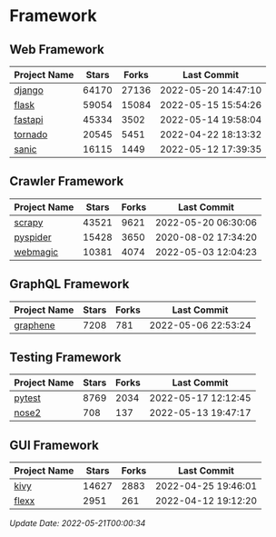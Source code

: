 # Framework

## Web Framework
| Project Name | Stars | Forks | Last Commit |
| ------------ | ----- | ----- | ----------- |
| [django](https://github.com/django/django) | 64170 | 27136 | 2022-05-20 14:47:10 |
| [flask](https://github.com/pallets/flask) | 59054 | 15084 | 2022-05-15 15:54:26 |
| [fastapi](https://github.com/tiangolo/fastapi) | 45334 | 3502 | 2022-05-14 19:58:04 |
| [tornado](https://github.com/tornadoweb/tornado) | 20545 | 5451 | 2022-04-22 18:13:32 |
| [sanic](https://github.com/sanic-org/sanic) | 16115 | 1449 | 2022-05-12 17:39:35 |

## Crawler Framework
| Project Name | Stars | Forks | Last Commit |
| ------------ | ----- | ----- | ----------- |
| [scrapy](https://github.com/scrapy/scrapy) | 43521 | 9621 | 2022-05-20 06:30:06 |
| [pyspider](https://github.com/binux/pyspider) | 15428 | 3650 | 2020-08-02 17:34:20 |
| [webmagic](https://github.com/code4craft/webmagic) | 10381 | 4074 | 2022-05-03 12:04:23 |

## GraphQL Framework
| Project Name | Stars | Forks | Last Commit |
| ------------ | ----- | ----- | ----------- |
| [graphene](https://github.com/graphql-python/graphene) | 7208 | 781 | 2022-05-06 22:53:24 |

## Testing Framework
| Project Name | Stars | Forks | Last Commit |
| ------------ | ----- | ----- | ----------- |
| [pytest](https://github.com/pytest-dev/pytest) | 8769 | 2034 | 2022-05-17 12:12:45 |
| [nose2](https://github.com/nose-devs/nose2) | 708 | 137 | 2022-05-13 19:47:17 |

## GUI Framework
| Project Name | Stars | Forks | Last Commit |
| ------------ | ----- | ----- | ----------- |
| [kivy](https://github.com/kivy/kivy) | 14627 | 2883 | 2022-04-25 19:46:01 |
| [flexx](https://github.com/flexxui/flexx) | 2951 | 261 | 2022-04-12 19:12:20 |

*Update Date: 2022-05-21T00:00:34*